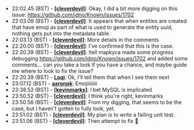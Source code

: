 * <a id="22:02.45">22:02.45 (BST)</a> - __[[cleverdevil]](https://github.com/[cleverdevil])__: Okay, I did a bit more digging on this issue: https://github.com/idno/Known/issues/1702
* <a id="22:03.09">22:03.09 (BST)</a> - __[[cleverdevil]](https://github.com/[cleverdevil])__: It appears that when entities are created that have emoji as part of what is used to generate the entity uuid, nothing gets put into the metadata table.
* <a id="22:03.13">22:03.13 (BST)</a> - __[[cleverdevil]](https://github.com/[cleverdevil])__: More details in the comments
* <a id="22:20.00">22:20.00 (BST)</a> - __[[cleverdevil]](https://github.com/[cleverdevil])__: I've confirmed that this is the case.
* <a id="22:20.39">22:20.39 (BST)</a> - __[[cleverdevil]](https://github.com/[cleverdevil])__: !tell mapkyca made some progress debugging https://github.com/idno/Known/issues/1702 and added some comments... can you take a look if you have a chance, and maybe guide me where to look to fix the issue?
* <a id="22:20.39">22:20.39 (BST)</a> - __[Loqi](https://github.com/Loqi)__: Ok, I'll tell them that when I see them next
* <a id="23:07.12">23:07.12 (BST)</a> - __[aaronpk](https://github.com/aaronpk)__: Emojiiiiiiii
* <a id="23:38.52">23:38.52 (BST)</a> - __[[kevinmarks]](https://github.com/[kevinmarks])__: I bet MySQL is implicated
* <a id="23:50.52">23:50.52 (BST)</a> - __[[cleverdevil]](https://github.com/[cleverdevil])__: I think you're right, kevinmarks
* <a id="23:50.56">23:50.56 (BST)</a> - __[[cleverdevil]](https://github.com/[cleverdevil])__: From my digging, that seems to be the case, but I haven't gotten to fully look, yet.
* <a id="23:51.02">23:51.02 (BST)</a> - __[[cleverdevil]](https://github.com/[cleverdevil])__: My plan is to write a failing unit test.
* <a id="23:51.06">23:51.06 (BST)</a> - __[[cleverdevil]](https://github.com/[cleverdevil])__: Then attempt to fix 🙂
